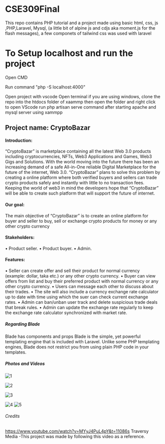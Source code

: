 # CSE309Final
This repo contains PHP tutorial and a project made using basic html, css, js ,PHP,Laravel, Mysql, (a little bit of alpine js and cdjs aka moment.js for the flash messages), a few componets of tailwind css was used with laravel


# To Setup localhost and run the project
Open CMD

Run command "php -S localhost:4000" 

Open project with vscode
Open terminal
if you are using windows,
clone the repo into the htdocs folder of xaammp
then open the folder and right click to open VScode
run php artisan serve command after starting apache and mysql server using xammpp


## Project name: CryptoBazar
#### Introduction: 
“CryptoBazar” is marketplace containing all the latest Web 3.0 products including cryptocurrencies, NFTs, Web3 Applications and Games, Web3 Gigs and Solutions. With the world moving into the future there has been an increasing demand of a safe All-in-One reliable Digital Marketplace for the future of the internet, Web 3.0. “CryptoBazar” plans to solve this problem by creating a online platform where both verified buyers and sellers can trade crypto products safely and instantly with little to no transaction fees. Keeping the world of web3 in mind the developers hope that “CryptoBazar” will be able to create such platform that will support the future of internet.
#### Our goal: 
The main objective of “CryptoBazar” is to create an online platform for buyer and seller to buy, sell or exchange  crypto products for money or any other crypto currency
#### Stakeholders: 
•	Product seller.
•	Product buyer.
•	Admin.
#### Features:
•	Seller can create offer and sell their product for normal currency (example: dollar, taka etc.) or any other crypto currency.
•	Buyer can view offers from list and buy their preferred product with normal currency or any other crypto currency.
•	Users can message each other to discuss about their trades.
•	The site will also include a currency exchange rate calculator up to date with time using which the suer can check current exchange rates.
•	Admin can ban/unban user track and delete suspicious trade deals that break rules.
•	Admin can update the exchange rate regularly to keep the exchange rate calculator synchronized with market rate.

##### Regarding Blade
Blade has components and props
Blade is the simple, yet powerful templating engine that is included with Laravel. Unlike some PHP templating engines, Blade does not restrict you from using plain PHP code in your templates.

##### Photos and Videos


![1](https://user-images.githubusercontent.com/106096161/206968032-4c162ea9-6d80-4e3c-90a4-7cb157fe1fc2.PNG)

![2](https://user-images.githubusercontent.com/106096161/206968071-06bdf158-cf8e-4006-ab68-bf43c43c2c14.PNG)

![3](https://user-images.githubusercontent.com/106096161/206968082-b300e0e4-4c07-4427-ba55-1daa09a9cba8.PNG)


![4](https://user-images.githubusercontent.com/106096161/206968099-3a5072b7-f677-4b91-9d2c-dc60dc505d17.PNG)
![5](https://user-images.githubusercontent.com/106096161/206968111-2a37f6e9-0cb3-4727-9232-9a912250df99.PNG)




###### Credits

https://www.youtube.com/watch?v=MYyJ4PuL4pY&t=11086s
Traversy Media
-This project was made by following this video as a reference.







